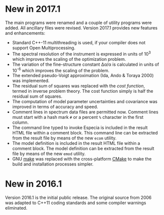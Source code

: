 # New in 2017.1

The main programs were renamed and a couple of utility programs were
added. All ancillary files were revised. Version 2017.1 provides new
features and enhancements:

* Standard C++-11 multithreading is used, if your compiler does not
support Open Multiprocessing.
* The spectral resolution of the instrument is expressed in units of
10<sup>3</sup> which improves the scaling of the optimization problem.
* The variation of the fine-structure constant Δα/α is calculated in
units of 10<sup>-6</sup> which improves the scaling of the problem.
* The extended pseudo-Voigt approximation (Ida, Ando &
Toraya 2000) was implemented.
* The residual sum of squares was replaced with the *cost function*,
termed in inverse problem theory. The cost function simply is half the
residual sum of squares.
* The computation of model parameter uncertainties and covariance was
improved in terms of accuracy and speed.
* Comment lines in spectrum data files are permitted now. Comment lines
must start with a hash mark `#` or a percent `%` character in the first
column.
* The command line typed to invoke Especia is included in the result HTML
file within a comment block. This command line can be extracted from the
result file by means of the new `ecom` utility.
* The model definition is included in the result HTML file within a comment
block. The model definition can be extracted from the result file by means
of the new `emod` utility.
* GNU [make](https://www.gnu.org/software/make/) was replaced with the
cross-platform [CMake](https://cmake.org) to make the build and installation
processes simpler.

# New in 2016.1

Version 2016.1 is the initial public release. The original source from 2006
was adapted to C++11 coding standards and some compiler warnings eliminated.

